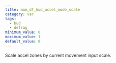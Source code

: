 ```yaml
---
title: mom_df_hud_accel_mode_scale
category: var
tags:
  - hud
  - defrag
minimum_value: 0
maximum_value: 1
default_value: 0
---
```


Scale accel zones by current movement input scale.
